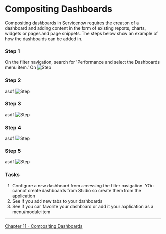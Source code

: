 # Compositing Dashboards
Compositing dashboards in Servicenow requires the creation of a dashboard and adding content in the form of existing reports, charts, widgets or pages and page snippets.
The steps below show an example of how the dashboards can be added in.

### Step 1
On the filter navigation, search for 'Performance and select the Dashboards menu item.'
On
![Step](https://github.com/jamesnyika/motivf-snow/blob/master/chap10/images/db1.png)

### Step 2
asdf
![Step](https://github.com/jamesnyika/motivf-snow/blob/master/chap10/images/db2.png)

### Step 3
asdf
![Step](https://github.com/jamesnyika/motivf-snow/blob/master/chap10/images/db3.png)

### Step 4
asdf
![Step](https://github.com/jamesnyika/motivf-snow/blob/master/chap10/images/db4.png)

### Step 5
asdf
![Step](https://github.com/jamesnyika/motivf-snow/blob/master/chap10/images/db5.png)


### Tasks
1. Configure a new dashboard from accessing the filter navigation. YOu cannot create dashboards from Studio so create them from the application
2. See if you add new tabs to your dashboards
3. See if you can favorite your dashboard or add it your application as a menu/module item


---

[Chapter 11 - Compositing Dashboards](../chap11/README.md)
